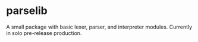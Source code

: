 # parselib
A small package with basic lexer, parser, and interpreter modules. Currently in solo pre-release production.
